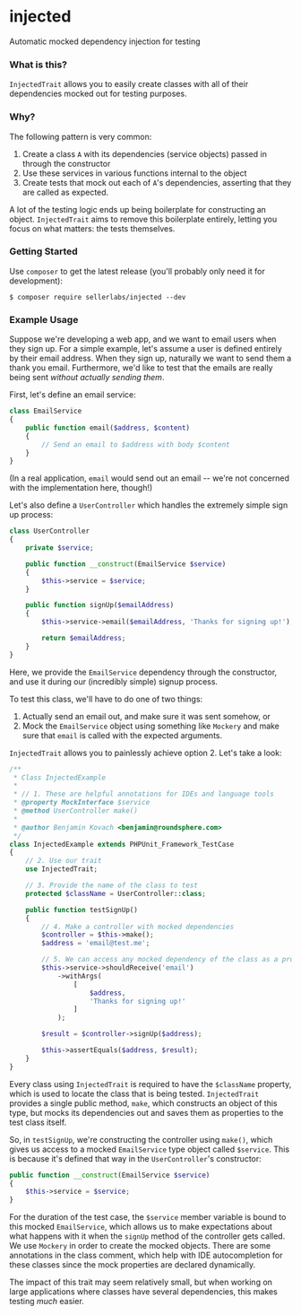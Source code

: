 # injected

Automatic mocked dependency injection for testing

### What is this?

`InjectedTrait` allows you to easily create classes with all of their dependencies mocked out for testing purposes.

### Why?

The following pattern is very common:

1. Create a class `A` with its dependencies (service objects) passed in through the constructor
2. Use these services in various functions internal to the object
3. Create tests that mock out each of `A`'s dependencies, asserting that they are called as expected.

A lot of the testing logic ends up being boilerplate for constructing an object. `InjectedTrait` aims to remove this boilerplate entirely, letting you focus on what matters: the tests themselves.

### Getting Started

Use `composer` to get the latest release (you'll probably only need it for development):

```
$ composer require sellerlabs/injected --dev
```

### Example Usage

Suppose we're developing a web app, and we want to email users when they sign up. For a simple example, let's assume a user is defined entirely by their email address. When they sign up, naturally we want to send them a thank you email. Furthermore, we'd like to test that the emails are really being sent _without actually sending them_.

First, let's define an email service:

```php
class EmailService
{
    public function email($address, $content)
    {
        // Send an email to $address with body $content
    }
}
```

(In a real application, `email` would send out an email -- we're not concerned with the implementation here, though!)

Let's also define a `UserController` which handles the extremely simple sign up process:

```php
class UserController
{
    private $service;

    public function __construct(EmailService $service)
    {
        $this->service = $service;
    }

    public function signUp($emailAddress)
    {
        $this->service->email($emailAddress, 'Thanks for signing up!');

        return $emailAddress;
    }
}
```

Here, we provide the `EmailService` dependency through the constructor, and use it during our (incredibly simple) signup process.

To test this class, we'll have to do one of two things:

1. Actually send an email out, and make sure it was sent somehow, or
2. Mock the `EmailService` object using something like `Mockery` and make sure that `email` is called with the expected arguments.

`InjectedTrait` allows you to painlessly achieve option 2. Let's take a look:

```php
/**
 * Class InjectedExample
 *
 * // 1. These are helpful annotations for IDEs and language tools
 * @property MockInterface $service
 * @method UserController make()
 *
 * @author Benjamin Kovach <benjamin@roundsphere.com>
 */
class InjectedExample extends PHPUnit_Framework_TestCase
{
    // 2. Use our trait
    use InjectedTrait;

    // 3. Provide the name of the class to test
    protected $className = UserController::class;

    public function testSignUp()
    {
        // 4. Make a controller with mocked dependencies
        $controller = $this->make();
        $address = 'email@test.me';

        // 5. We can access any mocked dependency of the class as a property
        $this->service->shouldReceive('email')
            ->withArgs(
                [
                    $address,
                    'Thanks for signing up!'
                ]
            );

        $result = $controller->signUp($address);

        $this->assertEquals($address, $result);
    }
}
```

Every class using `InjectedTrait` is required to have the `$className` property, which is used to locate the class that is being tested. `InjectedTrait` provides a single public method, `make`, which constructs an object of this type, but mocks its dependencies out and saves them as properties to the test class itself.

So, in `testSignUp`, we're constructing the controller using `make()`, which gives us access to a mocked `EmailService` type object called `$service`. This is because it's defined that way in the `UserController`'s constructor:

```php
public function __construct(EmailService $service)
{
    $this->service = $service;
}
```

For the duration of the test case, the `$service` member variable is bound to this mocked `EmailService`, which allows us to make expectations about what happens with it when the `signUp` method of the controller gets called. We use `Mockery` in order to create the mocked objects. There are some annotations in the class comment, which help with IDE autocompletion for these classes since the mock properties are declared dynamically.

The impact of this trait may seem relatively small, but when working on large applications where classes have several dependencies, this makes testing _much_ easier.
